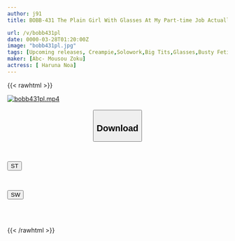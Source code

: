 ```yaml
---
author: j91
title: BOBB-431 The Plain Girl With Glasses At My Part-time Job Actually Has A Hidden Divine Breast And Likes Me. She's Also A Sexy Girl. I'll Make Her Lose Her Bones With My Dream Breast Play! Boin "Hazuki Noa" Box8

url: /v/bobb431pl
date: 0000-03-28T01:20:00Z
image: "bobb431pl.jpg"
tags: [Upcoming releases, Creampie,Solowork,Big Tits,Glasses,Busty Fetish,Ultra-Huge Tits	]
maker: [Abc- Mousou Zoku]
actress: [ Haruna Noa]
---
```



{{< rawhtml >}}

<div class="video" data-videoid="pending_link.html">
    <a href="javascript:;">
        <img src="/v/bobb431pl/bobb431pl.jpg" width="WIDTH" height="HEIGHT" alt="bobb431pl.mp4" loading="lazy">
    </a>
</div>

<script type="text/javascript" src="https://j91.asia/asset/on-demand-pend.js"></script>

<br>
  <link rel="stylesheet" href="https://j91.asia/asset/bs5.css">
  
  <center>
  <button class="btn btn-primary" type="button" data-bs-toggle="collapse" data-bs-target=".multi-collapse" aria-expanded="false" aria-controls="multiCollapseExample1 multiCollapseExample2"><h2>Download</h2></button></center>
</p>
<div class="row">
  <div class="col">
    <div class="collapse multi-collapse" id="multiCollapseExample1">
      <div class="card card-body">
	      	      <br>
<div class="buttons">  
<p><a href="https://j91.asia/pending_link.html" target="_blank"><button class="btn-hover color-3"><i class="fa fa-download"></i> ST</button></a></p></div>
    </div>
  </div>
</div>
  <div class="col">
    <div class="collapse multi-collapse" id="multiCollapseExample2">
      <div class="card card-body">
	      <br>
<div class="buttons">
<p><a href="https://j91.asia/pending_link.html" target="_blank"><button class="btn-hover color-2"><i class="fa fa-download"></i> SW</button></a></p></div>
<br><br>
      </div>
    </div>
  </div>
</div>

{{< /rawhtml >}}